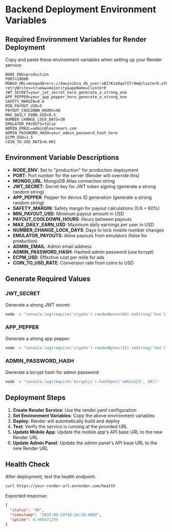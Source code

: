 # Backend Deployment Environment Variables

## Required Environment Variables for Render Deployment

Copy and paste these environment variables when setting up your Render service:

```
NODE_ENV=production
PORT=10000
MONGO_URL=mongodb+srv://dawinibra_db_user:vBIrKJo0qa7Ifr9m@cluster0.xf8trnw.mongodb.net/?retryWrites=true&w=majority&appName=Cluster0
JWT_SECRET=your_jwt_secret_here_generate_a_strong_one
APP_PEPPER=your_app_pepper_here_generate_a_strong_one
SAFETY_MARGIN=0.6
MIN_PAYOUT_USD=5
PAYOUT_COOLDOWN_HOURS=48
MAX_DAILY_EARN_USD=0.5
NUMBER_CHANGE_LOCK_DAYS=30
EMULATOR_PAYOUTS=false
ADMIN_EMAIL=admin@learnearn.com
ADMIN_PASSWORD_HASH=your_admin_password_hash_here
ECPM_USD=1.5
COIN_TO_USD_RATE=0.001
```

## Environment Variable Descriptions

- **NODE_ENV**: Set to "production" for production deployment
- **PORT**: Port number for the server (Render will override this)
- **MONGO_URL**: MongoDB Atlas connection string
- **JWT_SECRET**: Secret key for JWT token signing (generate a strong random string)
- **APP_PEPPER**: Pepper for device ID generation (generate a strong random string)
- **SAFETY_MARGIN**: Safety margin for payout calculations (0.6 = 60%)
- **MIN_PAYOUT_USD**: Minimum payout amount in USD
- **PAYOUT_COOLDOWN_HOURS**: Hours between payouts
- **MAX_DAILY_EARN_USD**: Maximum daily earnings per user in USD
- **NUMBER_CHANGE_LOCK_DAYS**: Days to lock mobile number changes
- **EMULATOR_PAYOUTS**: Allow payouts from emulators (false for production)
- **ADMIN_EMAIL**: Admin email address
- **ADMIN_PASSWORD_HASH**: Hashed admin password (use bcrypt)
- **ECPM_USD**: Effective cost per mille for ads
- **COIN_TO_USD_RATE**: Conversion rate from coins to USD

## Generate Required Values

### JWT_SECRET
Generate a strong JWT secret:
```bash
node -e "console.log(require('crypto').randomBytes(64).toString('hex'))"
```

### APP_PEPPER
Generate a strong app pepper:
```bash
node -e "console.log(require('crypto').randomBytes(32).toString('hex'))"
```

### ADMIN_PASSWORD_HASH
Generate a bcrypt hash for admin password:
```bash
node -e "console.log(require('bcryptjs').hashSync('admin123', 10))"
```

## Deployment Steps

1. **Create Render Service**: Use the render.yaml configuration
2. **Set Environment Variables**: Copy the above environment variables
3. **Deploy**: Render will automatically build and deploy
4. **Test**: Verify the service is running at the provided URL
5. **Update Mobile App**: Update the mobile app's API base URL to the new Render URL
6. **Update Admin Panel**: Update the admin panel's API base URL to the new Render URL

## Health Check

After deployment, test the health endpoint:
```bash
curl https://your-render-url.onrender.com/health
```

Expected response:
```json
{
  "status": "OK",
  "timestamp": "2025-09-23T16:24:20.600Z",
  "uptime": 6.406471256
}
```
